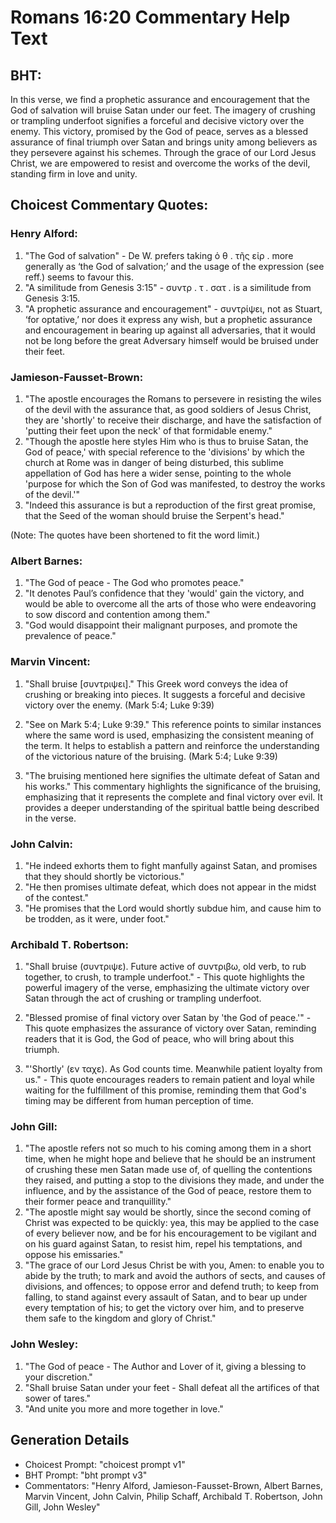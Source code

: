 # Romans 16:20 Commentary Help Text

## BHT:
In this verse, we find a prophetic assurance and encouragement that the God of salvation will bruise Satan under our feet. The imagery of crushing or trampling underfoot signifies a forceful and decisive victory over the enemy. This victory, promised by the God of peace, serves as a blessed assurance of final triumph over Satan and brings unity among believers as they persevere against his schemes. Through the grace of our Lord Jesus Christ, we are empowered to resist and overcome the works of the devil, standing firm in love and unity.

## Choicest Commentary Quotes:
### Henry Alford:
1. "The God of salvation" - De W. prefers taking ὁ θ . τῆς εἰρ . more generally as ‘the God of salvation;’ and the usage of the expression (see reff.) seems to favour this.
2. "A similitude from Genesis 3:15" - συντρ  .   τ  .   σατ  . is a similitude from Genesis 3:15.
3. "A prophetic assurance and encouragement" - συντρίψει, not as Stuart, ‘for optative,’ nor does it express any wish, but a prophetic assurance and encouragement in bearing up against all adversaries, that it would not be long before the great Adversary himself would be bruised under their feet.

### Jamieson-Fausset-Brown:
1. "The apostle encourages the Romans to persevere in resisting the wiles of the devil with the assurance that, as good soldiers of Jesus Christ, they are 'shortly' to receive their discharge, and have the satisfaction of 'putting their feet upon the neck' of that formidable enemy."
2. "Though the apostle here styles Him who is thus to bruise Satan, the God of peace,' with special reference to the 'divisions' by which the church at Rome was in danger of being disturbed, this sublime appellation of God has here a wider sense, pointing to the whole 'purpose for which the Son of God was manifested, to destroy the works of the devil.'"
3. "Indeed this assurance is but a reproduction of the first great promise, that the Seed of the woman should bruise the Serpent's head."

(Note: The quotes have been shortened to fit the word limit.)

### Albert Barnes:
1. "The God of peace - The God who promotes peace." 
2. "It denotes Paul’s confidence that they 'would' gain the victory, and would be able to overcome all the arts of those who were endeavoring to sow discord and contention among them."
3. "God would disappoint their malignant purposes, and promote the prevalence of peace."

### Marvin Vincent:
1. "Shall bruise [συντριψει]." This Greek word conveys the idea of crushing or breaking into pieces. It suggests a forceful and decisive victory over the enemy. (Mark 5:4; Luke 9:39)

2. "See on Mark 5:4; Luke 9:39." This reference points to similar instances where the same word is used, emphasizing the consistent meaning of the term. It helps to establish a pattern and reinforce the understanding of the victorious nature of the bruising. (Mark 5:4; Luke 9:39)

3. "The bruising mentioned here signifies the ultimate defeat of Satan and his works." This commentary highlights the significance of the bruising, emphasizing that it represents the complete and final victory over evil. It provides a deeper understanding of the spiritual battle being described in the verse.

### John Calvin:
1. "He indeed exhorts them to fight manfully against Satan, and promises that they should shortly be victorious."
2. "He then promises ultimate defeat, which does not appear in the midst of the contest."
3. "He promises that the Lord would shortly subdue him, and cause him to be trodden, as it were, under foot."

### Archibald T. Robertson:
1. "Shall bruise (συντριψε). Future active of συντριβω, old verb, to rub together, to crush, to trample underfoot." - This quote highlights the powerful imagery of the verse, emphasizing the ultimate victory over Satan through the act of crushing or trampling underfoot.

2. "Blessed promise of final victory over Satan by 'the God of peace.'" - This quote emphasizes the assurance of victory over Satan, reminding readers that it is God, the God of peace, who will bring about this triumph.

3. "'Shortly' (εν ταχε). As God counts time. Meanwhile patient loyalty from us." - This quote encourages readers to remain patient and loyal while waiting for the fulfillment of this promise, reminding them that God's timing may be different from human perception of time.

### John Gill:
1. "The apostle refers not so much to his coming among them in a short time, when he might hope and believe that he should be an instrument of crushing these men Satan made use of, of quelling the contentions they raised, and putting a stop to the divisions they made, and under the influence, and by the assistance of the God of peace, restore them to their former peace and tranquillity."
2. "The apostle might say would be shortly, since the second coming of Christ was expected to be quickly: yea, this may be applied to the case of every believer now, and be for his encouragement to be vigilant and on his guard against Satan, to resist him, repel his temptations, and oppose his emissaries."
3. "The grace of our Lord Jesus Christ be with you, Amen: to enable you to abide by the truth; to mark and avoid the authors of sects, and causes of divisions, and offences; to oppose error and defend truth; to keep from falling, to stand against every assault of Satan, and to bear up under every temptation of his; to get the victory over him, and to preserve them safe to the kingdom and glory of Christ."

### John Wesley:
1. "The God of peace - The Author and Lover of it, giving a blessing to your discretion."
2. "Shall bruise Satan under your feet - Shall defeat all the artifices of that sower of tares."
3. "And unite you more and more together in love."


## Generation Details
- Choicest Prompt: "choicest prompt v1"
- BHT Prompt: "bht prompt v3"
- Commentators: "Henry Alford, Jamieson-Fausset-Brown, Albert Barnes, Marvin Vincent, John Calvin, Philip Schaff, Archibald T. Robertson, John Gill, John Wesley"
